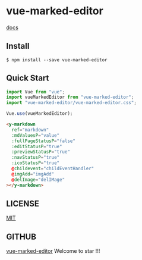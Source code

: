 # vue-marked-editor

[docs](https://blog.yuanxinfeng.xyz/article?id=5ceb46b89fc397692b12b37c)

## Install

```shell
$ npm install --save vue-marked-editor
```

## Quick Start

```javascript
import Vue from "vue";
import vueMarkedEditor from "vue-marked-editor";
import "vue-marked-editor/vue-marked-editor.css";

Vue.use(vueMarkedEditor);
```

```html
<y-markdown
  ref="markdown"
  :mdValuesP="value"
  :fullPageStatusP="false"
  :editStatusP="true"
  :previewStatusP="true"
  :navStatusP="true"
  :icoStatusP="true"
  @childevent="childEventHandler"
  @imgAdd="imgAdd"
  @delImage="delIMage"
></y-markdown>
```

## LICENSE

[MIT](LICENSE)

## GITHUB

[vue-marked-editor](https://github.com/yuanxinfeng/vue-marked-editor)
Welcome to star !!!
